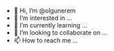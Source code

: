 - 👋 Hi, I’m @olgunerem
- 👀 I’m interested in ...
- 🌱 I’m currently learning ...
- 💞️ I’m looking to collaborate on ...
- 📫 How to reach me ...

<!---
olgunerem/olgunerem is a ✨ special ✨ repository because its `README.md` (this file) appears on your GitHub profile.
You can click the Preview link to take a look at your changes.
--->
